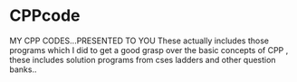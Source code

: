 # CPPcode
MY CPP CODES...PRESENTED TO YOU
These actually includes those programs which I did to get a good grasp over the basic concepts of CPP , these includes solution programs from cses ladders and other question banks..
